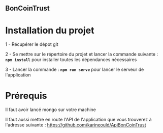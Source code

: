 ## BonCoinTrust

# Installation du projet

1 - Récupérer le dépot git 

2 - Se mettre sur le répertoire du projet et lancer la commande suivante :
**`npm install`** pour installer toutes les dépendances nécessaires

3 - Lancer la commande : **`npm run serve`** pour lancer le serveur de l'application

# Prérequis

Il faut avoir lancé mongo sur votre machine

Il faut aussi mettre en route l'API de l'application que vous trouverez à l'adresse suivante : https://github.com/karineould/ApiBonCoinTrust


